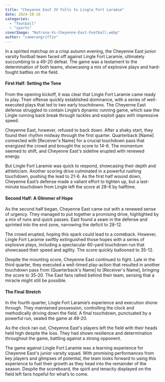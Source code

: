 ```yaml
---
title: "Cheyenne East JV Falls to Lingle Fort Laramie"
date: 2024-10-16
categories: 
  - "football"
  - "sports"
coverImage: "Natrona-Vs-Cheyenne-East-Football.webp"
author: "camerongriffin"
---
```


In a spirited matchup on a crisp autumn evening, the Cheyenne East junior varsity football team faced off against Lingle Fort Laramie, ultimately succumbing to a 49-20 defeat. The game was a testament to the determination of both teams, showcasing a mix of explosive plays and hard-fought battles on the field.

#### First Half: Setting the Tone

From the opening kickoff, it was clear that Lingle Fort Laramie came ready to play. Their offense quickly established dominance, with a series of well-executed plays that led to two early touchdowns. The Cheyenne East defense struggled to contain Lingle’s dynamic running game, which saw the Lingle running back break through tackles and exploit gaps with impressive speed.

Cheyenne East, however, refused to back down. After a shaky start, they found their rhythm midway through the first quarter. Quarterback \[Name\] connected with \[Receiver's Name\] for a crucial touchdown pass that energized the crowd and brought the score to 14-6. The momentum seemed to shift, and Cheyenne East's sideline erupted with renewed energy.

But Lingle Fort Laramie was quick to respond, showcasing their depth and athleticism. Another scoring drive culminated in a powerful rushing touchdown, pushing the lead to 21-6. As the first half wound down, Cheyenne East’s defense made a valiant effort to tighten up, but a last-minute touchdown from Lingle left the score at 28-6 by halftime.

#### Second Half: A Glimmer of Hope

As the second half began, Cheyenne East came out with a renewed sense of urgency. They managed to put together a promising drive, highlighted by a mix of runs and quick passes. East found a seam in the defense and sprinted into the end zone, narrowing the deficit to 28-12.

The crowd erupted, hoping this spark could lead to a comeback. However, Lingle Fort Laramie swiftly extinguished those hopes with a series of explosive plays, including a spectacular 60-yard touchdown run that showcased their speed and agility. The score quickly ballooned to 35-12.

Despite the mounting score, Cheyenne East continued to fight. Late in the third quarter, they executed a well-timed play-action that resulted in another touchdown pass from \[Quarterback's Name\] to \[Receiver's Name\], bringing the score to 35-20. The East fans rallied behind their team, sensing that a miracle might still be possible.

#### The Final Stretch

In the fourth quarter, Lingle Fort Laramie’s experience and execution shone through. They maintained possession, controlling the clock and methodically driving down the field. A final touchdown, punctuated by a powerful run, sealed the game at 49-20.

As the clock ran out, Cheyenne East's players left the field with their heads held high despite the loss. They had shown resilience and determination throughout the game, battling against a strong opponent.

The game against Lingle Fort Laramie was a learning experience for Cheyenne East's junior varsity squad. With promising performances from key players and glimpses of potential, the team looks forward to using this experience to fuel their growth as they head into the remainder of the season. Despite the scoreboard, the spirit and tenacity displayed on the field left fans hopeful for what’s to come.
